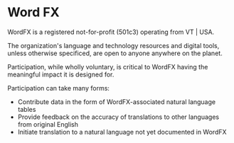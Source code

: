 # Word FX

WordFX is a registered not-for-profit (501c3) operating from VT | USA. 

The organization's language and technology resources and digital tools, unless otherwise specificed, are open to anyone anywhere on the planet. 

Participation, while wholly voluntary, is critical to WordFX having the meaningful impact it is designed for. 

Participation can take many forms:
- Contribute data in the form of WordFX-associated natural language tables
- Provide feedback on the accuracy of translations to other languages from original English
- Initiate translation to a natural language not yet documented in WordFX
